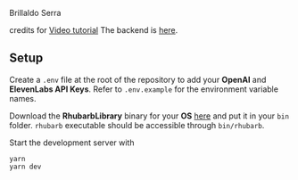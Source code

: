 

Brillaldo Serra 

credits for [Video tutorial](https://youtu.be/EzzcEL_1o9o)
The backend is [here](https://github.com/BrillaldoSe/Avatar/tree/Front/).


## Setup
Create a `.env` file at the root of the repository to add your **OpenAI** and **ElevenLabs API Keys**. Refer to `.env.example` for the environment variable names.

Download the **RhubarbLibrary** binary for your **OS** [here](https://github.com/DanielSWolf/rhubarb-lip-sync/releases) and put it in your `bin` folder. `rhubarb` executable should be accessible through `bin/rhubarb`.

Start the development server with
```
yarn
yarn dev
```

